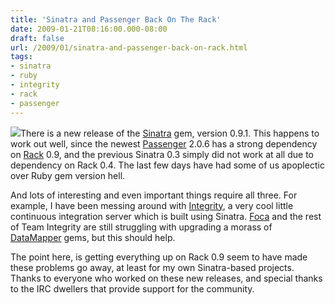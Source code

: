 ```yaml
---
title: 'Sinatra and Passenger Back On The Rack'
date: 2009-01-21T08:16:00.000-08:00
draft: false
url: /2009/01/sinatra-and-passenger-back-on-rack.html
tags: 
- sinatra
- ruby
- integrity
- rack
- passenger
---
```


[![](http://giniann.files.wordpress.com/2007/07/grilled-lamb-rack-with-herbs.jpg)](http://giniann.files.wordpress.com/2007/07/grilled-lamb-rack-with-herbs.jpg)There is a new release of the [Sinatra](http://sinatra.github.com/) gem, version 0.9.1. This happens to work out well, since the newest [Passenger](http://www.modrails.com/) 2.0.6 has a strong dependency on [Rack](http://rack.rubyforge.org/) 0.9, and the previous Sinatra 0.3 simply did not work at all due to dependency on Rack 0.4. The last few days have had some of us apoplectic over Ruby gem version hell.  
  
And lots of interesting and even important things require all three. For example, I have been messing around with [Integrity](http://integrityapp.com/), a very cool little continuous integration server which is built using Sinatra. [Foca](http://foca.tumblr.com/) and the rest of Team Integrity are still struggling with upgrading a morass of [DataMapper](http://datamapper.org) gems, but this should help.  
  
The point here, is getting everything up on Rack 0.9 seem to have made these problems go away, at least for my own Sinatra-based projects. Thanks to everyone who worked on these new releases, and special thanks to the IRC dwellers that provide support for the community.